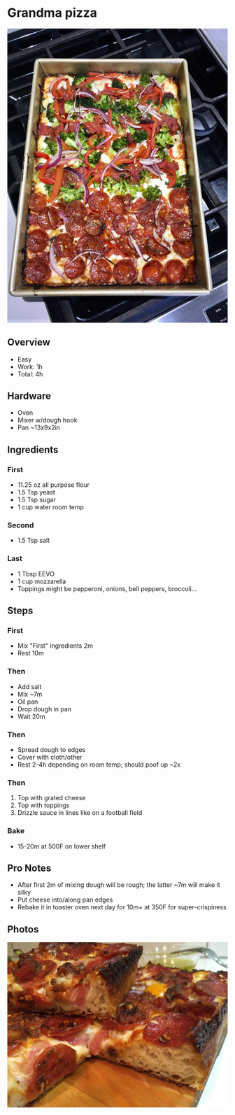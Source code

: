 # Grandma pizza
![WFP](./images/over-w-brocc.jpeg)
## Overview
- Easy
- Work: 1h
- Total: 4h
## Hardware
- Oven
- Mixer w/dough hook
- Pan ~13x9x2in
## Ingredients
### First
- 11.25 oz all purpose flour
- 1.5 Tsp yeast
- 1.5 Tsp sugar
- 1 cup water room temp
### Second
- 1.5 Tsp salt
### Last
- 1 Tbsp EEVO
- 1 cup mozzarella
- Toppings might be pepperoni, onions, bell peppers, broccoli...
## Steps
### First
- Mix "First" ingredients 2m
- Rest 10m
### Then
- Add salt
- Mix ~7m
- Oil pan
- Drop dough in pan
- Wait 20m
### Then
- Spread dough to edges
- Cover with cloth/other
- Rest 2-4h depending on room temp; should poof up ~2x 
### Then
1. Top with grated cheese
1. Top with toppings
1. Drizzle sauce in lines like on a football field
### Bake
- 15-20m at 500F on lower shelf
## Pro Notes
- After first 2m of mixing dough will be rough; the latter ~7m will make it silky
- Put cheese into/along pan edges
- Rebake it in toaster oven next day for 10m+ at 350F for super-crispiness
## Photos
![WFP](./images/pep-side.jpeg)
